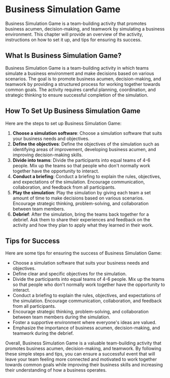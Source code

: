Business Simulation Game
===========================================================

Business Simulation Game is a team-building activity that promotes business acumen, decision-making, and teamwork by simulating a business environment. This chapter will provide an overview of the activity, instructions on how to set it up, and tips for ensuring its success.

What Is Business Simulation Game?
---------------------------------

Business Simulation Game is a team-building activity in which teams simulate a business environment and make decisions based on various scenarios. The goal is to promote business acumen, decision-making, and teamwork by providing a structured process for working together towards common goals. The activity requires careful planning, coordination, and strategic thinking to ensure successful completion of the simulation.

How To Set Up Business Simulation Game
--------------------------------------

Here are the steps to set up Business Simulation Game:

1. **Choose a simulation software**: Choose a simulation software that suits your business needs and objectives.
2. **Define the objectives**: Define the objectives of the simulation such as identifying areas of improvement, developing business acumen, and improving decision-making skills.
3. **Divide into teams**: Divide the participants into equal teams of 4-6 people. Mix up the teams so that people who don't normally work together have the opportunity to interact.
4. **Conduct a briefing**: Conduct a briefing to explain the rules, objectives, and expectations of the simulation. Encourage communication, collaboration, and feedback from all participants.
5. **Play the simulation**: Play the simulation by giving each team a set amount of time to make decisions based on various scenarios. Encourage strategic thinking, problem-solving, and collaboration between team members.
6. **Debrief**: After the simulation, bring the teams back together for a debrief. Ask them to share their experiences and feedback on the activity and how they plan to apply what they learned in their work.

Tips for Success
----------------

Here are some tips for ensuring the success of Business Simulation Game:

* Choose a simulation software that suits your business needs and objectives.
* Define clear and specific objectives for the simulation.
* Divide the participants into equal teams of 4-6 people. Mix up the teams so that people who don't normally work together have the opportunity to interact.
* Conduct a briefing to explain the rules, objectives, and expectations of the simulation. Encourage communication, collaboration, and feedback from all participants.
* Encourage strategic thinking, problem-solving, and collaboration between team members during the simulation.
* Foster a supportive environment where everyone's ideas are valued.
* Emphasize the importance of business acumen, decision-making, and teamwork during the debrief.

Overall, Business Simulation Game is a valuable team-building activity that promotes business acumen, decision-making, and teamwork. By following these simple steps and tips, you can ensure a successful event that will leave your team feeling more connected and motivated to work together towards common goals while improving their business skills and increasing their understanding of how a business operates.
